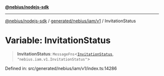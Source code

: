 [**@nebius/nodejs-sdk**](../../../../../README.md)

***

[@nebius/nodejs-sdk](../../../../../README.md) / [generated/nebius/iam/v1](../README.md) / InvitationStatus

# Variable: InvitationStatus

> **InvitationStatus**: `MessageFns`\<[`InvitationStatus`](../interfaces/InvitationStatus.md), `"nebius.iam.v1.InvitationStatus"`\>

Defined in: src/generated/nebius/iam/v1/index.ts:14286
